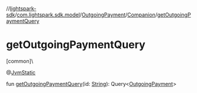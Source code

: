 //[lightspark-sdk](../../../../index.md)/[com.lightspark.sdk.model](../../index.md)/[OutgoingPayment](../index.md)/[Companion](index.md)/[getOutgoingPaymentQuery](get-outgoing-payment-query.md)

# getOutgoingPaymentQuery

[common]\

@[JvmStatic](https://kotlinlang.org/api/latest/jvm/stdlib/kotlin.jvm/-jvm-static/index.html)

fun [getOutgoingPaymentQuery](get-outgoing-payment-query.md)(id: [String](https://kotlinlang.org/api/latest/jvm/stdlib/kotlin/-string/index.html)): Query&lt;[OutgoingPayment](../index.md)&gt;
